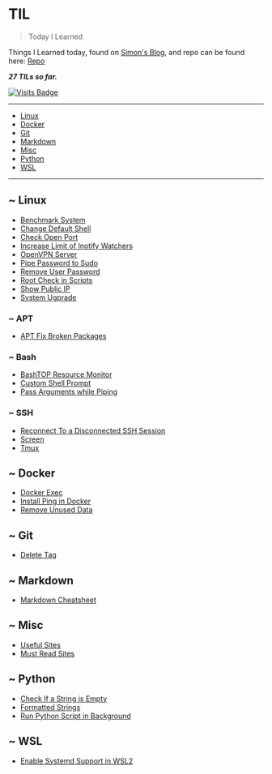 # TIL

> Today I Learned

Things I Learned today, found on [Simon's Blog](https://simonwillison.net/2020/Apr/20/self-rewriting-readme/), and repo can be found here: [Repo](https://github.com/jbranchaud/til)

**_27 TILs so far._**

[![Visits Badge](https://badges.pufler.dev/visits/crazyuploader/TIL)](https://badges.pufler.dev)

---

- [Linux](#-linux)
- [Docker](#-docker)
- [Git](#-git)
- [Markdown](#-markdown)
- [Misc](#-misc)
- [Python](#-python)
- [WSL](#-wsl)

---

## ~ Linux

- [Benchmark System](linux/benchmark-system.md)
- [Change Default Shell](linux/change-default-shell.md)
- [Check Open Port](linux/check-open-port.md)
- [Increase Limit of Inotify Watchers](linux/increase-limit-of-inotify-watchers.md)
- [OpenVPN Server](linux/openvpn-server.md)
- [Pipe Password to Sudo](linux/pipe-password-to-sudo.md)
- [Remove User Password](linux/remove-user-password.md)
- [Root Check in Scripts](linux/root-check.md)
- [Show Public IP](linux/show-public-ip.md)
- [System Ugprade](linux/system-upgrade.md)

### ~ APT

- [APT Fix Broken Packages](linux/apt/apt-fix-broken-packages.md)

### ~ Bash

- [BashTOP Resource Monitor](linux/bash/bashtop-resource-monitor.md)
- [Custom Shell Prompt](linux/bash/custom-shell-prompt.md)
- [Pass Arguments while Piping](linux/bash/pass-arguments-while-piping.md)

### ~ SSH

- [Reconnect To a Disconnected SSH Session](linux/ssh/reconnect-to-a-disconnected-ssh-session.md)
- [Screen](linux/ssh/screen.md)
- [Tmux](linux/ssh/tmux.md)

## ~ Docker

- [Docker Exec](docker/docker-exec.md)
- [Install Ping in Docker](docker/install-ping-in-docker.md)
- [Remove Unused Data](docker/remove-unused-data.md)

## ~ Git

- [Delete Tag](git/delete-tag.md)

## ~ Markdown

- [Markdown Cheatsheet](markdown/markdown-cheatsheet.md)

## ~ Misc

- [Useful Sites](misc/useful-sites.md)
- [Must Read Sites](misc/must-read-sites.md)

## ~ Python

- [Check If a String is Empty](python/check-if-a-string-is-empty.md)
- [Formatted Strings](python/formatted-strings.md)
- [Run Python Script in Background](python/run-python-script-in-background.md)

## ~ WSL

- [Enable Systemd Support in WSL2](wsl/enable-systemd-support-in-wsl2.md)
